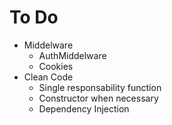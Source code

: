 # To Do
- Middelware
	- AuthMiddelware
	- Cookies
- Clean Code
	- Single responsability function
	- Constructor when necessary
	- Dependency Injection
